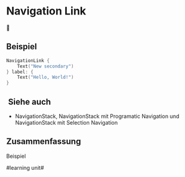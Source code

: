 # Navigation Link
🔗

## Beispiel
```swift
NavigationLink {
	Text("New secondary")
} label: {
	Text("Hello, World!")
}
```

##  Siehe auch
- NavigationStack, NavigationStack mit Programatic Navigation und NavigationStack mit Selection Navigation
					 
## Zusammenfassung
Beispiel


#learning unit#